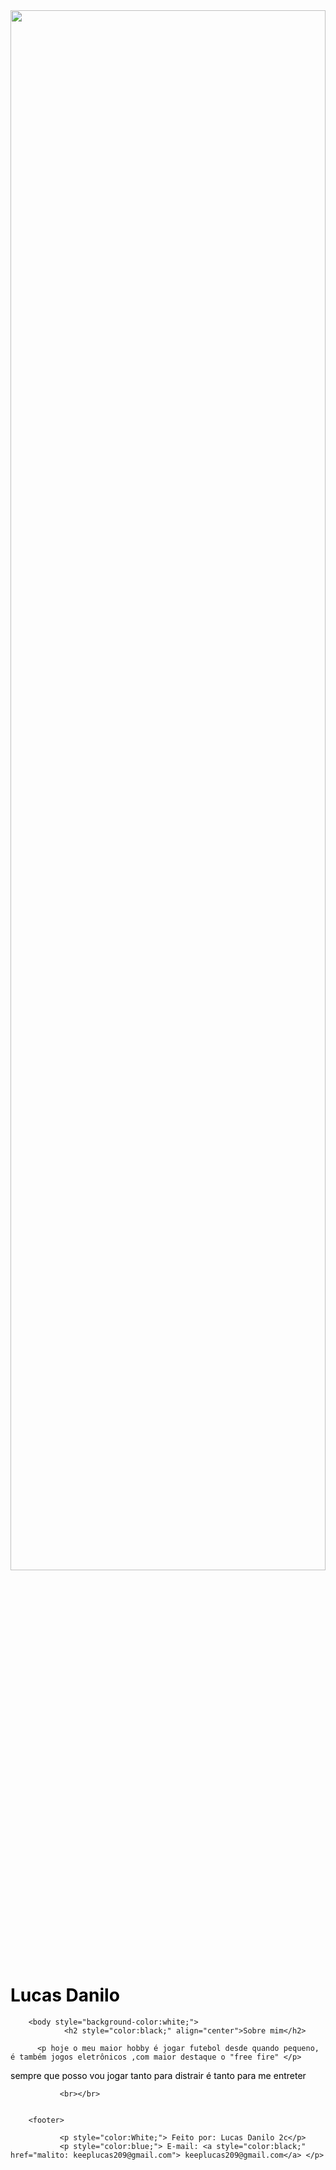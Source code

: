 <html>
<meta charset="utf-8">
        <head>
                <img src="" height="80%" width=100%"></>
                <h1 style="color:black;" align="left">Lucas Danilo</h1>
                <title>Meu Site HTML</title>
        </head>

        <body style="background-color:white;">
                <h2 style="color:black;" align="center">Sobre mim</h2>

          <p hoje o meu maior hobby é jogar futebol desde quando pequeno, é também jogos eletrônicos ,com maior destaque o "free fire" </p>
<p style="color:black;">sempre que posso vou jogar tanto para distrair é tanto para me entreter </p>      
    
               <br></br>

           
        <footer>

               <p style="color:White;"> Feito por: Lucas Danilo 2c</p>
               <p style="color:blue;"> E-mail: <a style="color:black;" href="malito: keeplucas209@gmail.com"> keeplucas209@gmail.com</a> </p>
<link rel="apple-touch-icon" sizes="180x180" href="/apple-touch-icon.png">
<link rel="icon" type="image/png" sizes="32x32" href="/favicon-32x32.png">
<link rel="icon" type="image/png" sizes="16x16" href="/favicon-16x16.png">
<link rel="manifest" href="/site.webmanifest">
<link rel="mask-icon" href="/safari-pinned-tab.svg" color="#5bbad5">
<meta name="msapplication-TileColor" content="#da532c">
<meta name="theme-color" content="#ffffff">
</html>
